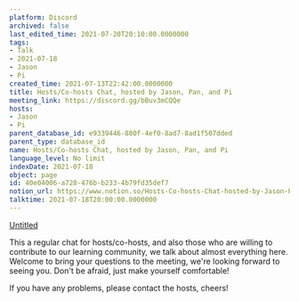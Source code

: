 ```yaml
---
platform: Discord
archived: false
last_edited_time: 2021-07-20T20:10:00.0000000
tags:
- Talk
- 2021-07-18
- Jason
- Pi
created_time: 2021-07-13T22:42:00.0000000
title: Hosts/Co-hosts Chat, hosted by Jason, Pan, and Pi
meeting_link: https://discord.gg/bBuv3mCQQe
hosts:
- Jason
- Pi
parent_database_id: e9339446-880f-4ef0-8ad7-8ad1f507dded
parent_type: database_id
name: Hosts/Co-hosts Chat, hosted by Jason, Pan, and Pi
language_level: No limit
indexDate: 2021-07-18
object: page
id: 40e04006-a728-476b-b233-4b79fd35def7
notion_url: https://www.notion.so/Hosts-Co-hosts-Chat-hosted-by-Jason-Pan-and-Pi-40e04006a728476bb2334b79fd35def7
talktime: 2021-07-18T20:00:00.0000000
---
```




[Untitled](https://www.notion.so/d637a27eb33f44cbb92a56c3359cc567)   



This a regular chat for hosts/co-hosts, and also those who are willing to contribute to our learning community, we talk about almost everything here. Welcome to bring your questions to the meeting, we're looking forward to seeing you. Don't be afraid, just make yourself comfortable!

If you have any problems, please contact the hosts, cheers!



